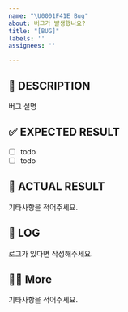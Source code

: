 ```yaml
---
name: "\U0001F41E Bug"
about: 버그가 발생했나요?
title: "[BUG]"
labels: ''
assignees: ''

---
```


## 🐞 DESCRIPTION
버그 설명

## ✅ EXPECTED RESULT
- [ ] todo
- [ ] todo

## 📌 ACTUAL RESULT
기타사항을 적어주세요.

## 📄 LOG
로그가 있다면 작성해주세요.

## 🙋🏻 More
기타사항을 적어주세요.
